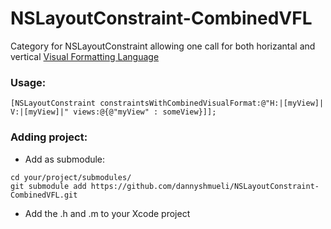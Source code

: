 # NSLayoutConstraint-CombinedVFL
Category for NSLayoutConstraint allowing one call for both horizantal and vertical [Visual Formatting Language](https://developer.apple.com/library/ios/documentation/UserExperience/Conceptual/AutolayoutPG/VisualFormatLanguage/VisualFormatLanguage.html)

### Usage:
```obj-c
[NSLayoutConstraint constraintsWithCombinedVisualFormat:@"H:|[myView]| V:|[myView]|" views:@{@"myView" : someView}]];
```

### Adding project:
* Add as submodule:
```
cd your/project/submodules/
git submodule add https://github.com/dannyshmueli/NSLayoutConstraint-CombinedVFL.git
```
* Add the .h and .m to your Xcode project
